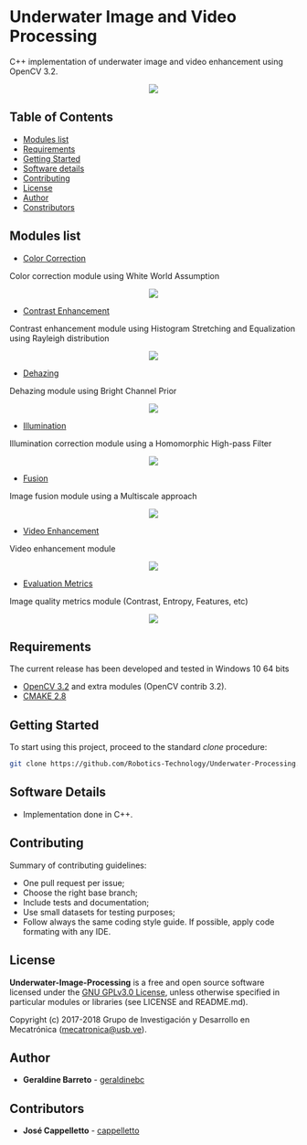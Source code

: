 # Underwater Image and Video Processing

C++ implementation of underwater image and video enhancement using OpenCV 3.2.

<p align="center">
  <img src="https://github.com/Robotics-Technology/Underwater-Processing/tree/master/images/uw_enhancement.png"/>
</p>

## Table of Contents
- [Modules list](#modules-list)
- [Requirements](#requirements)
- [Getting Started](#getting-started)
- [Software details](#software-details)
- [Contributing](#contributing)
- [License](#license)
- [Author](#author)
- [Constributors](#constributors)

## Modules list
- [Color Correction](https://github.com/Robotics-Technology/Underwater-Processing/tree/master/modules/colorcorrection)

Color correction module using White World Assumption
<p align="center">
  <img src="https://github.com/roboTech-github/Underwater-Image-Processing/blob/master/images/unsupervised_color_correction.png"/>
</p>

- [Contrast Enhancement](https://github.com/Robotics-Technology/Underwater-Processing/tree/master/modules/contrastenhancement)

Contrast enhancement module using Histogram Stretching and Equalization using Rayleigh distribution 
<p align="center">
  <img src="https://github.com/Robotics-Technology/Underwater-Processing/blob/master/images/integrated_color_model.png"/>
</p>

- [Dehazing](https://github.com/Robotics-Technology/Underwater-Processing/tree/master/modules/contrastenhancement)

Dehazing module using Bright Channel Prior
<p align="center">
  <img src="https://github.com/Robotics-Technology/Underwater-Processing/blob/master/images/dehazing.png"/>
</p>

- [Illumination](https://github.com/Robotics-Technology/Underwater-Processing/tree/master/modules/illumination) 

Illumination correction module using a Homomorphic High-pass Filter
<p align="center">
  <img src="https://github.com/Robotics-Technology/Underwater-Processing/blob/master/images/homomorphic_filter.png"/>
</p>

- [Fusion](https://github.com/Robotics-Technology/Underwater-Processing/tree/master/modules/fusion)

Image fusion module using a Multiscale approach
<p align="center">
  <img src="https://github.com/Robotics-Technology/Underwater-Processing/blob/master/images/fusion.png"/>
</p>

- [Video Enhancement](https://github.com/Robotics-Technology/Underwater-Processing/tree/master/modules/videoenhancement)

Video enhancement module
<p align="center">
  <img src="https://github.com/Robotics-Technology/Underwater-Processing/blob/master/images/white_world_assumption.png"/>
</p>

- [Evaluation Metrics](https://github.com/Robotics-Technology/Underwater-Processing/tree/master/modules/evaluationmetrics)

Image quality metrics module (Contrast, Entropy, Features, etc)
<p align="center">
  <img src="https://github.com/Robotics-Technology/Underwater-Processing/blob/master/images/rayleigh_equalization.png"/>
</p>

## Requirements

The current release has been developed and tested in Windows 10 64 bits

- [OpenCV 3.2](http://opencv.org) and extra modules (OpenCV contrib 3.2).
- [CMAKE 2.8](https://cmake.org/)

## Getting Started

To start using this project, proceed to the standard *clone* procedure:

```bash
git clone https://github.com/Robotics-Technology/Underwater-Processing.git
```

## Software Details

- Implementation done in C++.

## Contributing

Summary of contributing guidelines:

* One pull request per issue;
* Choose the right base branch;
* Include tests and documentation;
* Use small datasets for testing purposes;
* Follow always the same coding style guide. If possible, apply code formating with any IDE.

## License

**Underwater-Image-Processing** is a free and open source software licensed under the [GNU GPLv3.0 License](https://en.wikipedia.org/wiki/GNU_General_Public_License), unless otherwise specified in particular modules or libraries (see LICENSE and README.md).

Copyright (c) 2017-2018 Grupo de Investigación y Desarrollo en Mecatrónica (<mecatronica@usb.ve>).

## Author

* **Geraldine Barreto** - [geraldinebc](https://github.com/geraldinebc)

## Contributors

* **José Cappelletto** - [cappelletto](https://github.com/cappelletto)